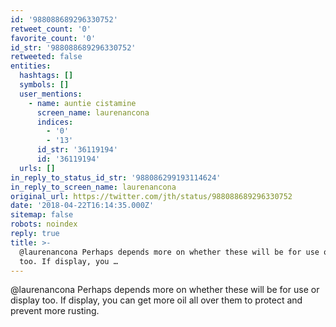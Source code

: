 ```yaml
---
id: '988088689296330752'
retweet_count: '0'
favorite_count: '0'
id_str: '988088689296330752'
retweeted: false
entities:
  hashtags: []
  symbols: []
  user_mentions:
    - name: auntie cistamine
      screen_name: laurenancona
      indices:
        - '0'
        - '13'
      id_str: '36119194'
      id: '36119194'
  urls: []
in_reply_to_status_id_str: '988086299193114624'
in_reply_to_screen_name: laurenancona
original_url: https://twitter.com/jth/status/988088689296330752
date: '2018-04-22T16:14:35.000Z'
sitemap: false
robots: noindex
reply: true
title: >-
  @laurenancona Perhaps depends more on whether these will be for use or display
  too. If display, you …
---
```


@laurenancona Perhaps depends more on whether these will be for use or display too. If display, you can get more oil all over them to protect and prevent more rusting.